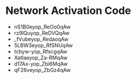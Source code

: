 # Network Activation Code
* nS1B0eyop_ReOo0qAw
* rz9lQuyop_ReDVQqAw
* _fVubeyop_RedaoqAw
* 5LBW3eyop_RfSNUqAw
* tcbyw-yop_RfscgqAw
* XatIaeyop_Za-RMqAw
* d17Ax-yop_Zbi6MqAw
* qF26veyop_ZbGz4qAw